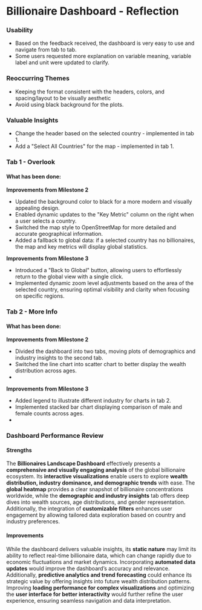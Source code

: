 # Billionaire Dashboard - Reflection

### Usability

- Based on the feedback received, the dashboard is very easy to use and navigate from tab to tab.
- Some users requested more explanation on variable meaning, variable label and unit were updated to clarify.

### Reoccurring Themes

- Keeping the format consistent with the headers, colors, and spacing/layout to be visually aesthetic
- Avoid using black background for the plots.

### Valuable Insights

- Change the header based on the selected country - implemented in tab 1.
- Add a "Select All Countries" for the map - implemented in tab 1.


### Tab 1 - Overlook

#### What has been done:

**Improvements from Milestone 2**
- Updated the background color to black for a more modern and visually appealing design.
- Enabled dynamic updates to the "Key Metric" column on the right when a user selects a country.
- Switched the map style to OpenStreetMap for more detailed and accurate geographical information.
- Added a fallback to global data: if a selected country has no billionaires, the map and key metrics will display global statistics.

**Improvements from Milestone 3**
- Introduced a "Back to Global" button, allowing users to effortlessly return to the global view with a single click.
- Implemented dynamic zoom level adjustments based on the area of the selected country, ensuring optimal visibility and clarity when focusing on specific regions.


### Tab 2 - More Info

#### What has been done:

**Improvements from Milestone 2**
- Divided the dashboard into two tabs, moving plots of demographics and industry insights to the second tab.
- Switched the line chart into scatter chart to better display the wealth distribution across ages.
- 

**Improvements from Milestone 3**
- Added legend to illustrate different industry for charts in tab 2.
- Implemented stacked bar chart displaying comparison of male and female counts across ages.
- 


### **Dashboard Performance Review**  

#### **Strengths** 

The **Billionaires Landscape Dashboard** effectively presents a **comprehensive and visually engaging analysis** of the global billionaire ecosystem. Its **interactive visualizations** enable users to explore **wealth distribution, industry dominance, and demographic trends** with ease. The **global heatmap** provides a clear snapshot of billionaire concentrations worldwide, while the **demographic and industry insights** tab offers deep dives into wealth sources, age distributions, and gender representation. Additionally, the integration of **customizable filters** enhances user engagement by allowing tailored data exploration based on country and industry preferences.  

#### **Improvements**  

While the dashboard delivers valuable insights, its **static nature** may limit its ability to reflect real-time billionaire data, which can change rapidly due to economic fluctuations and market dynamics. Incorporating **automated data updates** would improve the dashboard’s accuracy and relevance. Additionally, **predictive analytics and trend forecasting** could enhance its strategic value by offering insights into future wealth distribution patterns. Improving **loading performance for complex visualizations** and optimizing the **user interface for better interactivity** would further refine the user experience, ensuring seamless navigation and data interpretation.